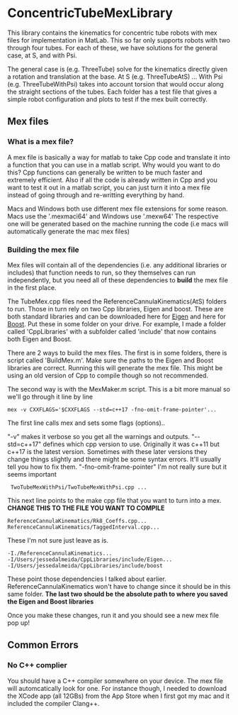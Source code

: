 # ConcentricTubeMexLibrary

This library contains the kinematics for concentric tube robots with mex files for implementation in MatLab. 
This so far only supports robots with two through four tubes. For each of these, we have solutions for the general case, 
at S, and with Psi. 

The general case is (e.g. ThreeTube) solve for the kinematics directly given a rotation and translation at the base. 
At S (e.g. ThreeTubeAtS) ...
With Psi (e.g. ThreeTubeWithPsi) takes into account torsion that would occur along the straight sections of the tubes. 
Each folder has a test file that gives a simple robot configuration and plots to test if the mex built correctly. 

## Mex files

### What is a mex file?
A mex file is basically a way for matlab to take Cpp code and translate it into a function that you can use in a matlab script. 
Why would you want to do this? Cpp functions can generally be written to be much faster and extremely efficient. Also if all the 
code is already written in Cpp and you want to test it out in a matlab script, you can just turn it into a mex file instead of 
going through and re-writting everything by hand.

Macs and Windows both use different mex file extensions for some reason. Macs use the '.mexmaci64' and Windows use '.mexw64'
The respective one will be generated based on the machine running the code (i.e macs will automatically generate the mac mex files)

### Building the mex file
Mex files will contain all of the dependencies (i.e. any additional libraries or includes) that function needs to run, 
so they themselves can run independently, but you need all of these dependencies to **build** the mex file in the first place.

The TubeMex.cpp files need the ReferenceCannulaKinematics(AtS) folders to run. Those in turn rely on two Cpp libraries, Eigen and boost. 
These are both standard libraries and can be downloaded here for [Eigen](https://eigen.tuxfamily.org/index.php?title=Main_Page#Download) and 
here for [Boost](https://www.boost.org). Put these in some folder on your drive. For example, I made a folder called 'CppLibraries' with
a subfolder called 'include' that now contains both Eigen and Boost. 

There are 2 ways to build the mex files. The first is in some folders, there is script called 'BuildMex.m'. Make sure the paths 
to the Eigen and Boost libraries are correct. Running this will generate the mex file. This might be using an old version of Cpp to compile though
so not recommended. 

The second way is with the MexMaker.m script. This is a bit more manual so we'll go through it line by line

```
mex -v CXXFLAGS='$CXXFLAGS --std=c++17 -fno-omit-frame-pointer'...
```

The first line calls mex and sets some flags (options)..

"-v" makes it verbose so you get all the warnings and outputs. 
"--std=c++17" defines which cpp version to use. Originally it was c++11 but c++17 is the latest version. Sometimes with these later versions
they change things slightly and there might be some syntax errors. It'll usually tell you how to fix them.
"-fno-omit-frame-pointer" I'm not really sure but it seems important 

```
 TwoTubeMexWithPsi/TwoTubeMexWithPsi.cpp ...
```
This next line points to the make cpp file that you want to turn into a mex. **CHANGE THIS TO THE FILE YOU WANT TO COMPILE**

```
ReferenceCannulaKinematics/Rk8_Coeffs.cpp...
ReferenceCannulaKinematics/TaggedInterval.cpp...
```
These I'm not sure just leave as is.

```
-I./ReferenceCannulaKinematics...
-I/Users/jessedalmeida/CppLibraries/include/Eigen...
-I/Users/jessedalmeida/CppLibraries/include/boost
```
These point those dependencies I talked about earlier. ReferenceCannulaKinematics won't have to change since it should be in this same folder.
**The last two should be the absolute path to where you saved the Eigen and Boost libraries**

Once you make these changes, run it and you should see a new mex file pop up!



## Common Errors
### No C++ complier
You should have a C++ compiler somewhere on your device. The mex file will automcatically look for one. 
For instance though, I needed to download the XCode app (all 12GBs) from the App Store when I first got my mac and it included
the compiler Clang++. 










